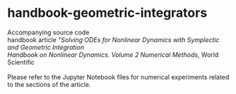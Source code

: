 # handbook-geometric-integrators
Accompanying source code<br />
handbook article "<i>Solving ODEs for Nonlinear Dynamics with Symplectic and Geometric Integration</i><br />
<i>Handbook on Nonlinear Dynamics. Volume 2 Numerical Methods</i>, World Scientific<br />
<br />
Please refer to the Jupyter Notebook files for numerical experiments related to the sections of the article.
